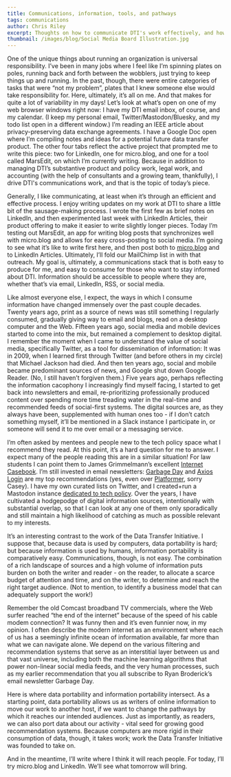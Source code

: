 ```yaml
---
title: Communications, information, tools, and pathways
tags: communications
author: Chris Riley
excerpt: Thoughts on how to communicate DTI's work effectively, and how the multiplicity of channels landscape parallels data portability.
thumbnail: /images/blog/Social Media Board Illustration.jpg
---
```


One of the unique things about running an organization is universal responsibility. I’ve been in many jobs where I feel like I’m spinning plates on poles, running back and forth between the wobblers, just trying to keep things up and running. In the past, though, there were entire categories of tasks that were “not my problem”, plates that I knew someone else would take responsibility for. Here, ultimately, it’s all on me. And that makes for quite a lot of variability in my days! Let’s look at what’s open on one of my web browser windows right now: I have my DTI email inbox, of course, and my calendar. (I keep my personal email, Twitter/Mastodon/Bluesky, and my todo list open in a different window.) I’m reading an IEEE article about privacy-preserving data exchange agreements. I have a Google Doc open where I’m compiling notes and ideas for a potential future data transfer product. The other four tabs reflect the active project that prompted me to write this piece: two for LinkedIn, one for micro.blog, and one for a tool called MarsEdit, on which I’m currently writing. Because in addition to managing DTI’s substantive product and policy work, legal work, and accounting (with the help of consultants and a growing team, thankfully), I drive DTI's communications work, and that is the topic of today’s piece.

Generally, I like communicating, at least when it’s through an efficient and effective process. I enjoy writing updates on my work at DTI to share a little bit of the sausage-making process. I wrote the first few as brief notes on LinkedIn, and then experimented last week with LinkedIn Articles, their product offering to make it easier to write slightly longer pieces. Today I’m testing out MarsEdit, an app for writing blog posts that synchronizes well with micro.blog and allows for easy cross-posting to social media. I’m going to see what it’s like to write first here, and then post both to [micro.blog](https://dtinit.micro.blog/2023/06/13/communications-information-tools.html) and to LinkedIn Articles. Ultimately, I’ll fold our MailChimp list in with that outreach. My goal is, ultimately, a communications stack that is both easy to produce for me, and easy to consume for those who want to stay informed about DTI. Information should be accessible to people where they are, whether that’s via email, LinkedIn, RSS, or social media.

Like almost everyone else, I expect, the ways in which I consume information have changed immensely over the past couple decades. Twenty years ago, print as a source of news was still something I regularly consumed, gradually giving way to email and blogs, read on a desktop computer and the Web. Fifteen years ago, social media and mobile devices started to come into the mix, but remained a complement to desktop digital. I remember the moment when I came to understand the value of social media, specifically Twitter, as a tool for dissemination of information: It was in 2009, when I learned first through Twitter (and before others in my circle) that Michael Jackson had died. And then ten years ago, social and mobile became predominant sources of news, and Google shut down Google Reader. (No, I still haven’t forgiven them.) Five years ago, perhaps reflecting the information cacophony I increasingly find myself facing, I started to get back into newsletters and email, re-prioritizing professionally produced content over spending more time treading water in the real-time and recommended feeds of social-first systems. The digital sources are, as they always have been, supplemented with human ones too - if I don’t catch something myself, it’ll be mentioned in a Slack instance I participate in, or someone will send it to me over email or a messaging service.

I’m often asked by mentees and people new to the tech policy space what I recommend they read. At this point, it’s a hard question for me to answer. I expect many of the people reading this are in a similar situation! For law students I can point them to James Grimmelmann’s excellent [Internet Casebook](https://internetcasebook.com/). I’m still invested in email newsletters: [Garbage Day](https://www.garbageday.email/) and [Axios Login](https://link.axios.com/join/login-signup) are my top recommendations (yes, even over [Platformer](https://platformer.news/), sorry Casey). I have my own curated lists on Twitter, and I created+run a Mastodon instance [dedicated to tech policy](https://techpolicy.social/). Over the years, I have cultivated a hodgepodge of digital information sources, intentionally with substantial overlap, so that I can look at any one of them only sporadically and still maintain a high likelihood of catching as much as possible relevant to my interests.

It’s an interesting contrast to the work of the Data Transfer Initiative. I suppose that, because data is used by computers, data portability is hard; but because information is used by humans, information portability is comparatively easy. Communications, though, is not easy. The combination of a rich landscape of sources and a high volume of information puts burden on both the writer and reader - on the reader, to allocate a scarce budget of attention and time, and on the writer, to determine and reach the right target audience. (Not to mention, to identify a business model that can adequately support the work!)

Remember the old Comcast broadband TV commercials, where the Web surfer reached “the end of the internet” because of the speed of his cable modem connection? It was funny then and it’s even funnier now, in my opinion. I often describe the modern internet as an environment where each of us has a seemingly infinite ocean of information available, far more than what we can navigate alone. We depend on the various filtering and recommendation systems that serve as an interstitial layer between us and that vast universe, including both the machine learning algorithms that power non-linear social media feeds, and the very human processes, such as my earlier recommendation that you all subscribe to Ryan Broderick’s email newsletter Garbage Day.

Here is where data portability and information portability intersect. As a starting point, data portability allows us as writers of online information to move our work to another host, if we want to change the pathways by which it reaches our intended audiences. Just as importantly, as readers, we can also port data about our activity - vital seed for growing good recommendation systems. Because computers are more rigid in their consumption of data, though, it takes work; work the Data Transfer Initiative was founded to take on.

And in the meantime, I’ll write where I think it will reach people. For today, I’ll try micro.blog and LinkedIn. We’ll see what tomorrow will bring.
